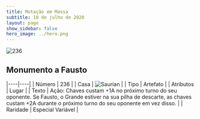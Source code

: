 ```yaml
---
title: Mutação em Massa
subtitle: 10 de julho de 2020
layout: page
show_sidebar: false
hero_image: ../hero.png
---
```


![236](https://cdn.keyforgegame.com/media/card_front/pt/479_236_95GV7R388XX7_pt.png)

## Monumento a Fausto

|----|----|
| Número | 236 |
| Casa | ![Saurian](https://archonarcana.com/images/thumb/9/9e/Saurian_P.png/22px-Saurian_P.png "Sauro") |
| Tipo | Artefato |
| Atributos | Lugar |
| Texto | Ação: Chaves custam +1A no próximo turno do seu oponente. Se Fausto, o Grande estiver na sua pilha de descarte, as chaves custam +2A durante o próximo turno do seu oponente em vez disso. |
| Raridade | Especial Variável |
